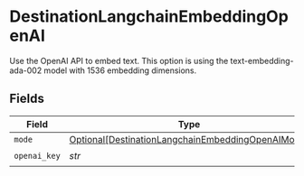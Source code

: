 # DestinationLangchainEmbeddingOpenAI

Use the OpenAI API to embed text. This option is using the text-embedding-ada-002 model with 1536 embedding dimensions.


## Fields

| Field                                                                                                               | Type                                                                                                                | Required                                                                                                            | Description                                                                                                         |
| ------------------------------------------------------------------------------------------------------------------- | ------------------------------------------------------------------------------------------------------------------- | ------------------------------------------------------------------------------------------------------------------- | ------------------------------------------------------------------------------------------------------------------- |
| `mode`                                                                                                              | [Optional[DestinationLangchainEmbeddingOpenAIMode]](../../models/shared/destinationlangchainembeddingopenaimode.md) | :heavy_minus_sign:                                                                                                  | N/A                                                                                                                 |
| `openai_key`                                                                                                        | *str*                                                                                                               | :heavy_check_mark:                                                                                                  | N/A                                                                                                                 |